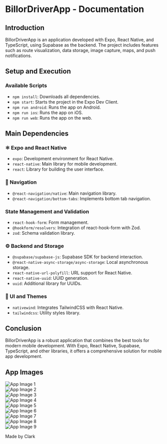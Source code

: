 # BillorDriverApp - Documentation

## Introduction
BillorDriverApp is an application developed with Expo, React Native, and TypeScript, using Supabase as the backend. The project includes features such as route visualization, data storage, image capture, maps, and push notifications.

## Setup and Execution

### Available Scripts
- `npm install`: Downloads all dependencies.
- `npm start`: Starts the project in the Expo Dev Client.
- `npm run android`: Runs the app on Android.
- `npm run ios`: Runs the app on iOS.
- `npm run web`: Runs the app on the web.

## Main Dependencies

### ⚛️ Expo and React Native
- `expo`: Development environment for React Native.
- `react-native`: Main library for mobile development.
- `react`: Library for building the user interface.

### 🧭 Navigation
- `@react-navigation/native`: Main navigation library.
- `@react-navigation/bottom-tabs`: Implements bottom tab navigation.

### State Management and Validation
- `react-hook-form`: Form management.
- `@hookform/resolvers`: Integration of react-hook-form with Zod.
- `zod`: Schema validation library.

### ⚙️ Backend and Storage
- `@supabase/supabase-js`: Supabase SDK for backend interaction.
- `@react-native-async-storage/async-storage`: Local asynchronous storage.
- `react-native-url-polyfill`: URL support for React Native.
- `react-native-uuid`: UUID generation.
- `uuid`: Additional library for UUIDs.

### 🎇 UI and Themes
- `nativewind`: Integrates TailwindCSS with React Native.
- `tailwindcss`: Utility styles library.

## Conclusion
BillorDriverApp is a robust application that combines the best tools for modern mobile development. With Expo, React Native, Supabase, TypeScript, and other libraries, it offers a comprehensive solution for mobile app development.

## App Images

![App Image 1](./assets/01.jpg)  
![App Image 2](./assets/02.jpg)  
![App Image 3](./assets/03.jpg)  
![App Image 4](./assets/04.jpg)  
![App Image 5](./assets/05.jpg)  
![App Image 6](./assets/06.jpg)  
![App Image 7](./assets/07.jpg)  
![App Image 8](./assets/08.jpg)  
![App Image 9](./assets/09.jpg)  

Made by Clark